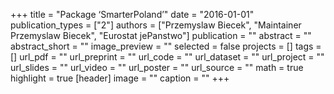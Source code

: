 +++
title = "Package ‘SmarterPoland’"
date = "2016-01-01"
publication_types = ["2"]
authors = ["Przemyslaw Biecek", "Maintainer Przemyslaw Biecek", "Eurostat jePanstwo"]
publication = ""
abstract = ""
abstract_short = ""
image_preview = ""
selected = false
projects = []
tags = []
url_pdf = ""
url_preprint = ""
url_code = ""
url_dataset = ""
url_project = ""
url_slides = ""
url_video = ""
url_poster = ""
url_source = ""
math = true
highlight = true
[header]
image = ""
caption = ""
+++
